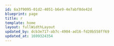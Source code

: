 ```yaml
---
id: 6a3f9095-01d2-4051-b6e9-4e7abf0de42d
blueprint: page
title: r
template: home
layout: fullWidthLayout
updated_by: dcb3e717-ab7c-4904-ad16-fd20b558ff69
updated_at: 1699324354
---
```

